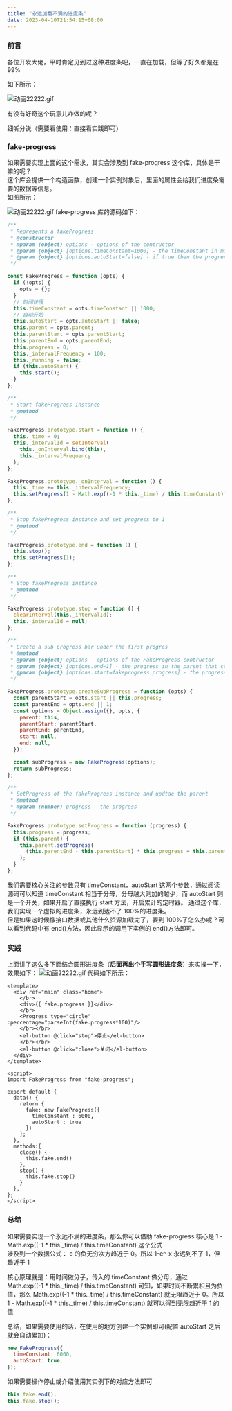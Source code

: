 ```yaml
---
title: "永远加载不满的进度条"
date: 2023-04-10T21:54:15+08:00
---
```


### 前言

各位开发大佬，平时肯定见到过这种进度条吧，一直在加载，但等了好久都是在 99%

如下所示：

![动画22222.gif](https://p9-juejin.byteimg.com/tos-cn-i-k3u1fbpfcp/d2ada4d038914c60be9bab15b1792d70~tplv-k3u1fbpfcp-zoom-in-crop-mark:1512:0:0:0.awebp?)

有没有好奇这个玩意儿咋做的呢？

细听分说（需要看使用：直接看实践即可）

### fake-progress

如果需要实现上面的这个需求，其实会涉及到 fake-progress 这个库，具体是干嘛的呢？  
这个库会提供一个构造函数，创建一个实例对象后，里面的属性会给我们进度条需要的数据等信息。  
如图所示：

![动画22222.gif](https://p3-juejin.byteimg.com/tos-cn-i-k3u1fbpfcp/5e48dd05ffaf415cb8cbab360167c717~tplv-k3u1fbpfcp-zoom-in-crop-mark:1512:0:0:0.awebp?) fake-progress 库的源码如下：

```js
/**
 * Represents a fakeProgress
 * @constructor
 * @param {object} options - options of the contructor
 * @param {object} [options.timeConstant=1000] - the timeConstant in milliseconds (see https://en.wikipedia.org/wiki/Time_constant)
 * @param {object} [options.autoStart=false] - if true then the progress auto start
 */

const FakeProgress = function (opts) {
  if (!opts) {
    opts = {};
  }
  // 时间快慢
  this.timeConstant = opts.timeConstant || 1000;
  // 自动开始
  this.autoStart = opts.autoStart || false;
  this.parent = opts.parent;
  this.parentStart = opts.parentStart;
  this.parentEnd = opts.parentEnd;
  this.progress = 0;
  this._intervalFrequency = 100;
  this._running = false;
  if (this.autoStart) {
    this.start();
  }
};

/**
 * Start fakeProgress instance
 * @method
 */

FakeProgress.prototype.start = function () {
  this._time = 0;
  this._intervalId = setInterval(
    this._onInterval.bind(this),
    this._intervalFrequency
  );
};

FakeProgress.prototype._onInterval = function () {
  this._time += this._intervalFrequency;
  this.setProgress(1 - Math.exp((-1 * this._time) / this.timeConstant));
};

/**
 * Stop fakeProgress instance and set progress to 1
 * @method
 */

FakeProgress.prototype.end = function () {
  this.stop();
  this.setProgress(1);
};

/**
 * Stop fakeProgress instance
 * @method
 */

FakeProgress.prototype.stop = function () {
  clearInterval(this._intervalId);
  this._intervalId = null;
};

/**
 * Create a sub progress bar under the first progres
 * @method
 * @param {object} options - options of the FakeProgress contructor
 * @param {object} [options.end=1] - the progress in the parent that correspond of 100% of the child
 * @param {object} [options.start=fakeprogress.progress] - the progress in the parent that correspond of 0% of the child
 */

FakeProgress.prototype.createSubProgress = function (opts) {
  const parentStart = opts.start || this.progress;
  const parentEnd = opts.end || 1;
  const options = Object.assign({}, opts, {
    parent: this,
    parentStart: parentStart,
    parentEnd: parentEnd,
    start: null,
    end: null,
  });

  const subProgress = new FakeProgress(options);
  return subProgress;
};

/**
 * SetProgress of the fakeProgress instance and updtae the parent
 * @method
 * @param {number} progress - the progress
 */

FakeProgress.prototype.setProgress = function (progress) {
  this.progress = progress;
  if (this.parent) {
    this.parent.setProgress(
      (this.parentEnd - this.parentStart) * this.progress + this.parentStart
    );
  }
};
```

我们需要核心关注的参数只有 timeConstant，autoStart 这两个参数，通过阅读源码可以知道 timeConstant 相当于分母，分母越大则加的越少，而 autoStart 则是一个开关，如果开启了直接执行 start 方法，开启累计的定时器。
通过这个库，我们实现一个虚拟的进度条，永远到达不了 100%的进度条。  
但是如果这时候像接口数据或其他什么资源加载完了，要到 100%了怎么办呢？可以看到代码中有 end()方法，因此显示的调用下实例的 end()方法即可。

### 实践

上面讲了这么多下面结合圆形进度条（**后面再出个手写圆形进度条**）来实操一下，效果如下： ![动画22222.gif](https://p9-juejin.byteimg.com/tos-cn-i-k3u1fbpfcp/d2ada4d038914c60be9bab15b1792d70~tplv-k3u1fbpfcp-zoom-in-crop-mark:1512:0:0:0.awebp?) 代码如下所示：

```vue
<template>
  <div ref="main" class="home">
    </br>
    <div>{{ fake.progress }}</div>
    </br>
    <Progress type="circle" :percentage="parseInt(fake.progress*100)"/>
    </br></br>
    <el-button @click="stop">停止</el-button>
    </br></br>
    <el-button @click="close">关闭</el-button>
  </div>
</template>

<script>
import FakeProgress from "fake-progress";

export default {
  data() {
    return {
      fake: new FakeProgress({
        timeConstant : 6000,
        autoStart : true
      })
    };
  },
  methods:{
    close() {
      this.fake.end()
    },
    stop() {
      this.fake.stop()
    }
  },
};
</script>
```

### 总结

如果需要实现一个永远不满的进度条，那么你可以借助 fake-progress 核心是 1 - Math.exp((-1 \* this.\_time) / this.timeConstant) 这个公式  
涉及到一个数据公式： e 的负无穷次方趋近于 0。所以 1-e^-x 永远到不了 1，但趋近于 1

核心原理就是：用时间做分子，传入的 timeConstant 做分母，通过 Math.exp((-1 \* this.\_time) / this.timeConstant) 可知，如果时间不断累积且为负值，那么 Math.exp((-1 \* this.\_time) / this.timeConstant) 就无限趋近于 0。所以 1 - Math.exp((-1 \* this.\_time) / this.timeConstant) 就可以得到无限趋近于 1 的值

总结，如果需要使用的话，在使用的地方创建一个实例即可(配置 autoStart 之后就会自动累加)：

```js
new FakeProgress({
  timeConstant: 6000,
  autoStart: true,
});
```

如果需要操作停止或介绍使用其实例下的对应方法即可

```js
this.fake.end();
this.fake.stop();
```
